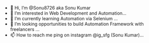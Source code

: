 - 👋 Hi, I’m @Sonu8726 aka Sonu Kumar
- 👀 I’m interested in Web Development and Automation...
- 🌱 I’m currently learning Automation via Selenium ...
- 💞️ I’m looking opportunities to build Automation Framework with freelancers ...
- 📫 How to reach me ping on instagram @ig_sfg (Sonu Kumar)...

<!---
Sonu8726/Sonu8726 is a ✨ special ✨ repository because its `README.md` (this file) appears on your GitHub profile.
You can click the Preview link to take a look at your changes.
--->
